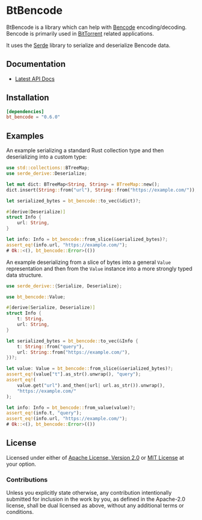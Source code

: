 # BtBencode

BtBencode is a library which can help with [Bencode][wikipedia_bencode]
encoding/decoding.  Bencode is primarily used in [BitTorrent][bep_0003] related
applications.

It uses the [Serde][serde] library to serialize and deserialize Bencode data.

## Documentation

* [Latest API Docs][docs_rs_bt_bencode]

## Installation

```toml
[dependencies]
bt_bencode = "0.6.0"
```

## Examples

An example serializing a standard Rust collection type and then deserializing
into a custom type:

```rust
use std::collections::BTreeMap;
use serde_derive::Deserialize;

let mut dict: BTreeMap<String, String> = BTreeMap::new();
dict.insert(String::from("url"), String::from("https://example.com/"));

let serialized_bytes = bt_bencode::to_vec(&dict)?;

#[derive(Deserialize)]
struct Info {
    url: String,
}

let info: Info = bt_bencode::from_slice(&serialized_bytes)?;
assert_eq!(info.url, "https://example.com/");
# Ok::<(), bt_bencode::Error>(())
```

An example deserializing from a slice of bytes into a general `Value`
representation and then from the `Value` instance into a more strongly typed
data structure.

```rust
use serde_derive::{Serialize, Deserialize};

use bt_bencode::Value;

#[derive(Serialize, Deserialize)]
struct Info {
    t: String,
    url: String,
}

let serialized_bytes = bt_bencode::to_vec(&Info {
    t: String::from("query"),
    url: String::from("https://example.com/"),
})?;

let value: Value = bt_bencode::from_slice(&serialized_bytes)?;
assert_eq!(value["t"].as_str().unwrap(), "query");
assert_eq!(
    value.get("url").and_then(|url| url.as_str()).unwrap(),
    "https://example.com/"
);

let info: Info = bt_bencode::from_value(value)?;
assert_eq!(info.t, "query");
assert_eq!(info.url, "https://example.com/");
# Ok::<(), bt_bencode::Error>(())
```

## License

Licensed under either of [Apache License, Version 2.0][LICENSE_APACHE] or [MIT
License][LICENSE_MIT] at your option.

### Contributions

Unless you explicitly state otherwise, any contribution intentionally submitted
for inclusion in the work by you, as defined in the Apache-2.0 license, shall be
dual licensed as above, without any additional terms or conditions.

[LICENSE_APACHE]: LICENSE-APACHE
[LICENSE_MIT]: LICENSE-MIT
[wikipedia_bencode]: https://en.wikipedia.org/wiki/Bencode
[bep_0003]: http://www.bittorrent.org/beps/bep_0003.html
[serde]: https://serde.rs
[docs_rs_bt_bencode]: https://docs.rs/bt_bencode/latest/bt_bencode/
